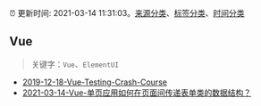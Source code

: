 :alarm_clock: 更新时间: 2021-03-14 11:31:03。[来源分类](../README.md)、[标签分类](../TAGS.md)、[时间分类](../TIMELINE.md)

## Vue


> 关键字：`Vue`、`ElementUI`



- [2019-12-18-Vue-Testing-Crash-Course](https://dev.to/blacksonic/vue-testing-crash-course-59kl) 
- [2021-03-14-Vue-单页应用如何在页面间传递表单类的数据结构？](https://www.v2ex.com/t/761522) 